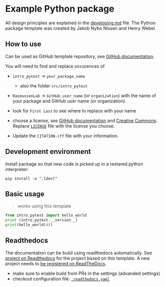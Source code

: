 # Example Python package

All design principles are explained in the [developing.md](developing.md) file.
The Python package template was created by Jakob Nybo Nissen and Henry Webel.

## How to use

Can be used as GitHub template repository,
see [GitHub documentation](https://docs.github.com/en/repositories/creating-and-managing-repositories/creating-a-repository-from-a-template).

You will need to find and replace occurences of

- `intro_pytest` -> `your_package_name`
  - also the folder `src/intro_pytest`
- `RasmussenLab` -> `GitHub_user_name` (or `organization`)
  with the name of your package and GitHub user name (or organization).

- look for `First Last` to see where to replace with your name
- choose a license, see [GitHub documentation](https://docs.github.com/en/repositories/creating-and-managing-repositories/licensing-a-repository)
  and [Creative Commons](https://creativecommons.org/chooser/).
  Replace [`LICENSE`](LICENSE) file with the license you choose.
- Update the `CITATION.cff` file with your information.

## Development environment

Install package so that new code is picked up in a restared python interpreter:

```
pip install -e ".[dev]"
```

## Basic usage

> works using this template

```python
from intro_pytest import hello_world
print (intro_pytest.__version__)
print(hello_world(4))
```

## Readthedocs

The documentation can be build using readthedocs automatically. See
[project on Readthedocs](https://readthedocs.org/projects/rasmussenlab-python-package/)
for the project based on this template. A new project needs
to [be registered on ReadTheDocs](https://docs.readthedocs.com/platform/stable/intro/add-project.html).

- make sure to enable build from PRs in the settings (advanded settings)
- checkout configuration file: [`.readthedocs.yaml`](.readthedocs.yaml)
